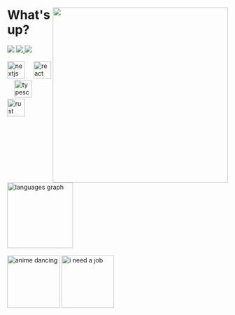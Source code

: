 <div>
<img align="right" height="400" src="https://media.giphy.com/media/ramBbsu5kGc8AJHd1h/giphy.gif"  />
  <h1 align="left">What's up?</h1>
<div align="left">
  <img src="https://img.shields.io/github/followers/kraken-afk.svg?style=social&label=Follow&maxAge=2592000" />
  <a href="https://twitter.com/trshppl">
    <img src="https://img.shields.io/twitter/follow/trshppl" />
  </a>
  <a href="https://nv-me.vercel.app">
    <img src="https://img.shields.io/badge/visit-my_site-blue" />
  </a>
</div>
<br />
<div align="left">
  <img src="https://skillicons.dev/icons?i=nextjs" height="40" alt="nextjs logo"  />
  <img width="12" />
  <img src="https://skillicons.dev/icons?i=react" height="40" alt="react logo"  />
  <img width="12" />
  <img src="https://skillicons.dev/icons?i=ts" height="40" alt="typescript logo"  />
  <img width="12" />
  <img src="https://skillicons.dev/icons?i=rust" height="40" alt="rust logo"  />
</div>
<br />
<div align="left">
  <img src="https://github-readme-stats.vercel.app/api/top-langs?username=kraken-afk&locale=en&hide_title=false&layout=compact&card_width=320&langs_count=6&theme=rose_pine&hide_border=true&order=2" height="150" alt="languages graph"  />
</div>
</div>
<br />
<div align="left">
  <img src="https://media.tenor.com/sbvSVkB_hq8AAAAi/anime-dens.gif" height="120" alt="anime dancing"  />
  <img src="https://media.tenor.com/um_qmSDo92YAAAAi/looking-for-a-job-job.gif"  height="120" alt="i need a job"/>
</div>
